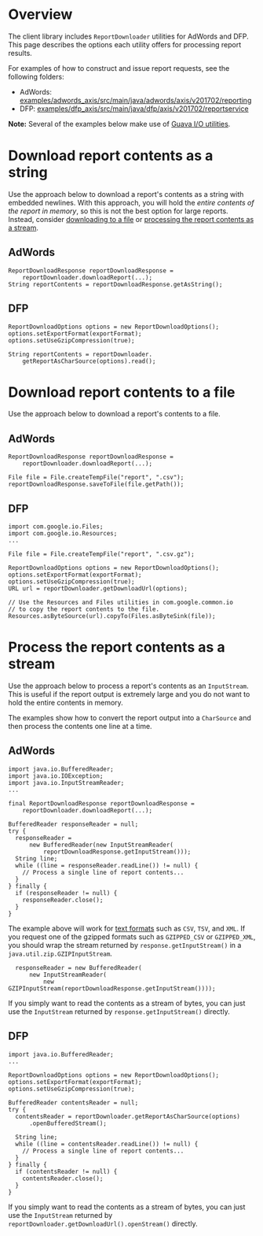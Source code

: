 # Overview
The client library includes `ReportDownloader` utilities for AdWords and DFP. This page describes the options each utility offers for processing report results.

For examples of how to construct and issue report requests, see the following folders:

* AdWords: [examples/adwords_axis/src/main/java/adwords/axis/v201702/reporting](https://github.com/googleads/googleads-java-lib/tree/master/examples/adwords_axis/src/main/java/adwords/axis/v201702/reporting)
* DFP: [examples/dfp_axis/src/main/java/dfp/axis/v201702/reportservice](https://github.com/googleads/googleads-java-lib/tree/master/examples/dfp_axis/src/main/java/dfp/axis/v201702/reportservice)

**Note:** Several of the examples below make use of [Guava I/O utilities](https://github.com/google/guava/wiki/IOExplained).

# Download report contents as a string
Use the approach below to download a report's contents as a string with embedded newlines. With this approach, you will hold the *entire contents of the report in memory*, so this is not the best option for large reports. Instead, consider [downloading to a file](#download-report-contents-to-a-file) or [processing the report contents as a stream](#process-the-report-contents-as-a-stream).

## AdWords

    ReportDownloadResponse reportDownloadResponse = 
        reportDownloader.downloadReport(...);
    String reportContents = reportDownloadResponse.getAsString();

## DFP

    ReportDownloadOptions options = new ReportDownloadOptions();
    options.setExportFormat(exportFormat);
    options.setUseGzipCompression(true);

    String reportContents = reportDownloader.
        getReportAsCharSource(options).read();

# Download report contents to a file
Use the approach below to download a report's contents to a file.

## AdWords

    ReportDownloadResponse reportDownloadResponse =
        reportDownloader.downloadReport(...);

    File file = File.createTempFile("report", ".csv");
    reportDownloadResponse.saveToFile(file.getPath());

## DFP

    import com.google.io.Files;
    import com.google.io.Resources;
    ...

    File file = File.createTempFile("report", ".csv.gz");

    ReportDownloadOptions options = new ReportDownloadOptions();
    options.setExportFormat(exportFormat);
    options.setUseGzipCompression(true);
    URL url = reportDownloader.getDownloadUrl(options);

    // Use the Resources and Files utilities in com.google.common.io
    // to copy the report contents to the file.
    Resources.asByteSource(url).copyTo(Files.asByteSink(file));

# Process the report contents as a stream
Use the approach below to process a report's contents as an `InputStream`. This is useful if the report output is extremely large and you do not want to hold the entire contents in memory.

The examples show how to convert the report output into a `CharSource` and then process the contents one line at a time. 

## AdWords

    import java.io.BufferedReader;
    import java.io.IOException;
    import java.io.InputStreamReader;
    ...

    final ReportDownloadResponse reportDownloadResponse =
        reportDownloader.downloadReport(...);

    BufferedReader responseReader = null;
    try {
      responseReader =
          new BufferedReader(new InputStreamReader(
              reportDownloadResponse.getInputStream()));
      String line;
      while ((line = responseReader.readLine()) != null) {
        // Process a single line of report contents...
      }
    } finally {
      if (responseReader != null) {
        responseReader.close();
      }
    }

The example above will work for [text formats](https://developers.google.com/adwords/api/docs/guides/reporting#download-formats) such as `CSV`, `TSV`, and `XML`. If you request one of the gzipped formats such as `GZIPPED_CSV` or `GZIPPED_XML`, you should wrap the stream returned by `response.getInputStream()` in a `java.util.zip.GZIPInputStream`.

      responseReader = new BufferedReader(
          new InputStreamReader(
              new GZIPInputStream(reportDownloadResponse.getInputStream())));

If you simply want to read the contents as a stream of bytes, you can just use the `InputStream` returned by `response.getInputStream()` directly.

## DFP

    import java.io.BufferedReader;
    ...

    ReportDownloadOptions options = new ReportDownloadOptions();
    options.setExportFormat(exportFormat);
    options.setUseGzipCompression(true);

    BufferedReader contentsReader = null;
    try {
      contentsReader = reportDownloader.getReportAsCharSource(options)
          .openBufferedStream();

      String line;
      while ((line = contentsReader.readLine()) != null) {
        // Process a single line of report contents...
      }
    } finally {
      if (contentsReader != null) {
        contentsReader.close();
      }
    }

If you simply want to read the contents as a stream of bytes, you can just use the `InputStream` returned by `reportDownloader.getDownloadUrl().openStream()` directly.
